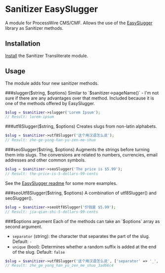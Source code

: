 # Sanitizer EasySlugger

A module for ProcessWire CMS/CMF. Allows the use of the [EasySlugger](https://github.com/javiereguiluz/EasySlugger) library as Sanitizer methods.

## Installation

[Install](http://modules.processwire.com/install-uninstall/) the Sanitizer Transliterate module.

## Usage

The module adds four new sanitizer methods.

###slugger($string, $options)
Similar to `$sanitizer->pageName()` - I'm not sure if there are any advantages over that method. Included because it is one of the methods offered by EasySlugger.
```php
$slug = $sanitizer->slugger('Lorem Ipsum');
// Result: lorem-ipsum
```

###utf8Slugger($string, $options)
Creates slugs from non-latin alphabets.
```php
$slug = $sanitizer->utf8Slugger('这个用汉语怎么说');
// Result: zhe-ge-yong-han-yu-zen-me-shuo
```

###seoSlugger($string, $options)
Augments the strings before turning them into slugs. The conversions are related to numbers, currencies, email addresses and other common symbols.
```php
$slug = $sanitizer->seoSlugger('The price is $5.99');
// Result: the-price-is-5-dollars-99-cents
```
See the [EasySlugger readme](https://github.com/javiereguiluz/EasySlugger) for some more examples.

###seoUtf8Slugger($string, $options)
A combination of utf8Slugger() and seoSlugger().
```php
$slug = $sanitizer->seoUtf8Slugger('价钱是 $5.99');
// Result: jia-qian-shi-5-dollars-99-cents
```

###$options argument
Each of the methods can take an `$options` array as second argument.
* `separator` (string): the character that separates the part of the slug. Default: `-`
* `unique` (bool): Determines whether a random suffix is added at the end of the slug. Default: `false`

```php
$slug = $sanitizer->utf8Slugger('这个用汉语怎么说', ['separator' => '_', 'unique' => true]);
// Result: zhe_ge_yong_han_yu_zen_me_shuo_3ad66c4
```